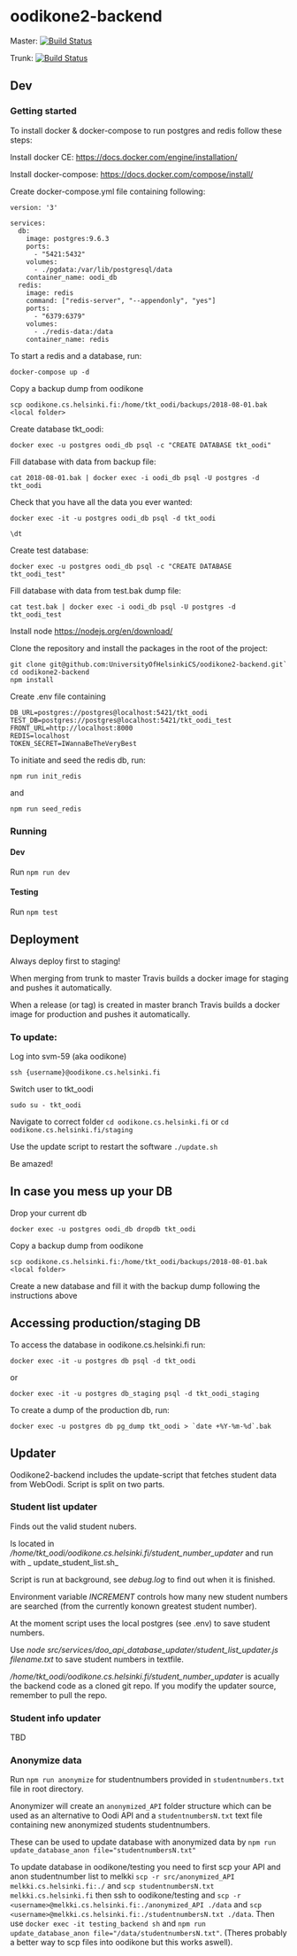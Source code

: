 # oodikone2-backend
Master:
[![Build Status](https://travis-ci.org/UniversityOfHelsinkiCS/oodikone2-backend.svg?branch=master)](https://travis-ci.org/UniversityOfHelsinkiCS/oodikone2-backend)

Trunk:
[![Build Status](https://travis-ci.org/UniversityOfHelsinkiCS/oodikone2-backend.svg?branch=trunk)](https://travis-ci.org/UniversityOfHelsinkiCS/oodikone2-backend)

## Dev

### Getting started

To install docker & docker-compose to run postgres and redis follow these steps:

Install docker CE: https://docs.docker.com/engine/installation/ 

Install docker-compose: https://docs.docker.com/compose/install/

Create docker-compose.yml file containing following:

```
version: '3'

services:
  db:
    image: postgres:9.6.3
    ports:
      - "5421:5432"
    volumes:
      - ./pgdata:/var/lib/postgresql/data
    container_name: oodi_db
  redis:
    image: redis
    command: ["redis-server", "--appendonly", "yes"]
    ports:
      - "6379:6379"
    volumes:
      - ./redis-data:/data
    container_name: redis

```

To start a redis and a database, run:

```docker-compose up -d```

Copy a backup dump from oodikone

`scp oodikone.cs.helsinki.fi:/home/tkt_oodi/backups/2018-08-01.bak <local folder>`

Create database tkt_oodi:

`docker exec -u postgres oodi_db psql -c "CREATE DATABASE tkt_oodi"`

Fill database with data from backup file: 

`cat 2018-08-01.bak | docker exec -i oodi_db psql -U postgres -d tkt_oodi`

Check that you have all the data you ever wanted:

`docker exec -it -u postgres oodi_db psql -d tkt_oodi`

`\dt`

Create test database:

`docker exec -u postgres oodi_db psql -c "CREATE DATABASE tkt_oodi_test"`

Fill database with data from test.bak dump file: 

`cat test.bak | docker exec -i oodi_db psql -U postgres -d tkt_oodi_test`

Install node
https://nodejs.org/en/download/

Clone the repository and install the packages in the root of the project:

```
git clone git@github.com:UniversityOfHelsinkiCS/oodikone2-backend.git`
cd oodikone2-backend
npm install
```

Create .env file containing
```
DB_URL=postgres://postgres@localhost:5421/tkt_oodi
TEST_DB=postgres://postgres@localhost:5421/tkt_oodi_test
FRONT_URL=http://localhost:8000
REDIS=localhost
TOKEN_SECRET=IWannaBeTheVeryBest
```

To initiate and seed the redis db, run: 

`npm run init_redis`

and

`npm run seed_redis`

### Running 

#### Dev

Run `npm run dev`

#### Testing

Run `npm test`

## Deployment

Always deploy first to staging! 

When merging from trunk to master Travis builds a docker image for staging and pushes it automatically.

When a release (or tag) is created in master branch Travis builds a docker image for production and pushes it automatically.

### To update: 

Log into svm-59 (aka oodikone)

`ssh {username}@oodikone.cs.helsinki.fi`

Switch user to tkt_oodi

`sudo su - tkt_oodi`

Navigate to correct folder
`cd oodikone.cs.helsinki.fi` or `cd oodikone.cs.helsinki.fi/staging`

Use the update script to restart the software
`./update.sh`

Be amazed!

## In case you mess up your DB

Drop your current db

`docker exec -u postgres oodi_db dropdb tkt_oodi`

Copy a backup dump from oodikone

`scp oodikone.cs.helsinki.fi:/home/tkt_oodi/backups/2018-08-01.bak <local folder>`

Create a new database and fill it with the backup dump following the instructions above

## Accessing production/staging DB

To access the database in oodikone.cs.helsinki.fi run: 

`docker exec -it -u postgres db psql -d tkt_oodi`

or

`docker exec -it -u postgres db_staging psql -d tkt_oodi_staging`

To create a dump of the production db, run: 

``docker exec -u postgres db pg_dump tkt_oodi > `date +%Y-%m-%d`.bak``

## Updater

Oodikone2-backend includes the update-script that fetches student data from WebOodi. Script is split on two parts.

### Student list updater

Finds out the valid student nubers. 

Is located in _/home/tkt_oodi/oodikone.cs.helsinki.fi/student_number_updater_ and run with _ update_student_list.sh_

Script is run at background, see _debug.log_ to find out when it is finished.

Environment variable _INCREMENT_ controls how many new student numbers are searched (from the currently konown greatest student number).

At the moment script uses the local postgres (see .env) to save student numbers.

Use _node src/services/doo_api_database_updater/student_list_updater.js filename.txt_ to save student numbers in textfile. 

_/home/tkt_oodi/oodikone.cs.helsinki.fi/student_number_updater_ is acually the backend code as a cloned git repo. If you modify the updater source, remember to pull the repo.

### Student info updater

TBD

### Anonymize data

Run `npm run anonymize` for studentnumbers provided in `studentnumbers.txt` file in root directory. 

Anonymizer will create an `anonymized_API` folder structure which can be used as an alternative to Oodi API and a `studentnumbersN.txt` text file containing new anonymized students studentnumbers.

These can be used to update database with anonymized data by `npm run update_database_anon file="studentnumbersN.txt"`

To update database in oodikone/testing you need to first scp your API and anon studentnumber list to melkki `scp -r src/anonymized_API melkki.cs.helsinki.fi:./` and `scp studentnumbersN.txt melkki.cs.helsinki.fi` then ssh to oodikone/testing and `scp -r <username>@melkki.cs.helsinki.fi:./anonymized_API ./data` and `scp <username>@melkki.cs.helsinki.fi:./studentnumbersN.txt ./data`. Then use `docker exec -it testing_backend sh` and `npm run update_database_anon file="/data/studentnumbersN.txt"`. (Theres probably a better way to scp files into oodikone but this works aswell).
